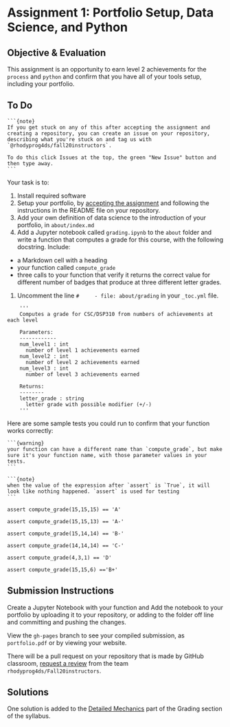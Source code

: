 # Assignment 1: Portfolio Setup, Data Science, and Python

## Objective & Evaluation

This assignment is an opportunity to earn level 2 achievements for the `process` and `python` and confirm that you have all of your tools setup, including your portfolio.

## To Do

````{margin}
```{note}
If you get stuck on any of this after accepting the assignment and creating a repository, you can create an issue on your repository, describing what you're stuck on and tag us with `@rhodyprog4ds/fall20instructors`.

To do this click Issues at the top, the green "New Issue" button and then type away.
```
````

Your task is to:
1. Install required software
1. Setup your portfolio, by [accepting the assignment](https://classroom.github.com/a/m-WYYP0Q) and following the instructions in the README file on your repository.
1. Add your own definition of data science to the introduction of your portfolio, in `about/index.md`
1. Add a Jupyter notebook called `grading.ipynb` to the `about` folder and write a function that computes a grade for this course, with the following docstring. Include:
-  a Markdown cell with a heading
- your function called `compute_grade`
- three calls to your function that verify it returns the correct value for different number of badges that produce at three different letter grades.
1. Uncomment the line `#     - file: about/grading` in your `_toc.yml` file.

```
    '''
    Computes a grade for CSC/DSP310 from numbers of achievements at each level

    Parameters:
    ------------
    num_level1 : int
      number of level 1 achievements earned
    num_level2 : int
      number of level 2 achievements earned
    num_level3 : int
      number of level 3 achievements earned

    Returns:
    --------
    letter_grade : string
      letter grade with possible modifier (+/-)
    '''
```

Here are some sample tests you could run to confirm that your function works correctly:
````{margin}
```{warning}
your function can have a different name than `compute_grade`, but make sure it's your function name, with those parameter values in your tests.
```

```{note}
when the value of the expression after `assert` is `True`, it will look like nothing happened. `assert` is used for testing
```
````

```
assert compute_grade(15,15,15) == 'A'

assert compute_grade(15,15,13) == 'A-'

assert compute_grade(15,14,14) == 'B-'

assert compute_grade(14,14,14) == 'C-'

assert compute_grade(4,3,1) == 'D'

assert compute_grade(15,15,6) =='B+'
```


## Submission Instructions

Create a Jupyter Notebook with your function and
Add the notebook to your portfolio by uploading it to your repository, or adding to the folder off line and committing and pushing the changes.

View the `gh-pages` branch to see your compiled submission, as `portfolio.pdf` or by viewing your website.

There will be a pull request on your repository that is made by GitHub classroom, [request a review](https://docs.github.com/en/github/collaborating-with-issues-and-pull-requests/requesting-a-pull-request-review) from the team `rhodyprog4ds/Fall20instructors`.

## Solutions

One solution is added to the [Detailed Mechanics](grade:calculation) part of the Grading section of the syllabus.
